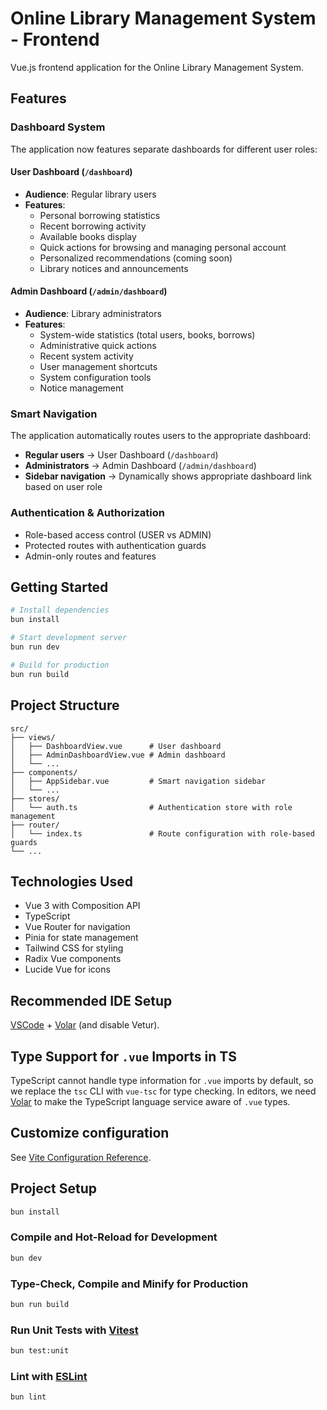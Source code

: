 # Online Library Management System - Frontend

Vue.js frontend application for the Online Library Management System.

## Features

### Dashboard System

The application now features separate dashboards for different user roles:

#### User Dashboard (`/dashboard`)

- **Audience**: Regular library users
- **Features**:
    - Personal borrowing statistics
    - Recent borrowing activity
    - Available books display
    - Quick actions for browsing and managing personal account
    - Personalized recommendations (coming soon)
    - Library notices and announcements

#### Admin Dashboard (`/admin/dashboard`)

- **Audience**: Library administrators
- **Features**:
    - System-wide statistics (total users, books, borrows)
    - Administrative quick actions
    - Recent system activity
    - User management shortcuts
    - System configuration tools
    - Notice management

### Smart Navigation

The application automatically routes users to the appropriate dashboard:

- **Regular users** → User Dashboard (`/dashboard`)
- **Administrators** → Admin Dashboard (`/admin/dashboard`)
- **Sidebar navigation** → Dynamically shows appropriate dashboard link based on user role

### Authentication & Authorization

- Role-based access control (USER vs ADMIN)
- Protected routes with authentication guards
- Admin-only routes and features

## Getting Started

```bash
# Install dependencies
bun install

# Start development server
bun run dev

# Build for production
bun run build
```

## Project Structure

```
src/
├── views/
│   ├── DashboardView.vue      # User dashboard
│   ├── AdminDashboardView.vue # Admin dashboard
│   └── ...
├── components/
│   ├── AppSidebar.vue         # Smart navigation sidebar
│   └── ...
├── stores/
│   └── auth.ts                # Authentication store with role management
├── router/
│   └── index.ts               # Route configuration with role-based guards
└── ...
```

## Technologies Used

- Vue 3 with Composition API
- TypeScript
- Vue Router for navigation
- Pinia for state management
- Tailwind CSS for styling
- Radix Vue components
- Lucide Vue for icons

## Recommended IDE Setup

[VSCode](https://code.visualstudio.com/) + [Volar](https://marketplace.visualstudio.com/items?itemName=Vue.volar) (and
disable Vetur).

## Type Support for `.vue` Imports in TS

TypeScript cannot handle type information for `.vue` imports by default, so we replace the `tsc` CLI with `vue-tsc` for
type checking. In editors, we need [Volar](https://marketplace.visualstudio.com/items?itemName=Vue.volar) to make the
TypeScript language service aware of `.vue` types.

## Customize configuration

See [Vite Configuration Reference](https://vite.dev/config/).

## Project Setup

```sh
bun install
```

### Compile and Hot-Reload for Development

```sh
bun dev
```

### Type-Check, Compile and Minify for Production

```sh
bun run build
```

### Run Unit Tests with [Vitest](https://vitest.dev/)

```sh
bun test:unit
```

### Lint with [ESLint](https://eslint.org/)

```sh
bun lint
```
